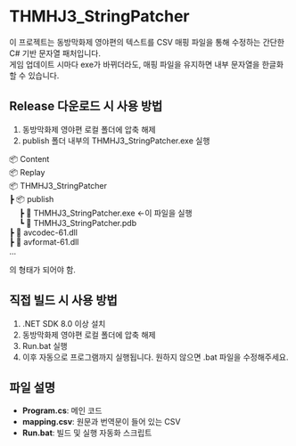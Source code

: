 # THMHJ3_StringPatcher

이 프로젝트는 동방막화제 영야편의 텍스트를 CSV 매핑 파일을 통해 수정하는 간단한 C# 기반 문자열 패처입니다.<br/>
게임 업데이트 시마다 exe가 바뀌더라도, 매핑 파일을 유지하면 내부 문자열을 한글화할 수 있습니다.

## Release 다운로드 시 사용 방법
1. 동방막화제 영야편 로컬 폴더에 압축 해제<br/>
2. publish 폴더 내부의 THMHJ3_StringPatcher.exe 실행<br/>

📦 Content<br/>
📦 Replay<br/>
📦 THMHJ3_StringPatcher<br/>
 ┣ 📦 publish<br/>
  &emsp; ┣ 📄 THMHJ3_StringPatcher.exe   <-이 파일을 실행<br/>
  &emsp; ┗ 📄 THMHJ3_StringPatcher.pdb<br/> 
 ┣ 📄 avcodec-61.dll<br/>
 ┣ 📄 avformat-61.dll<br/>
 ...

 의 형태가 되어야 함.

## 직접 빌드 시 사용 방법
1. .NET SDK 8.0 이상 설치<br/>
2. 동방막화제 영야편 로컬 폴더에 압축 해제<br/>
3. Run.bat 실행<br/>
4. 이후 자동으로 프로그램까지 실행됩니다. 원하지 않으면 .bat 파일을 수정해주세요.

## 파일 설명
- **Program.cs**: 메인 코드<br/>
- **mapping.csv**: 원문과 번역문이 들어 있는 CSV<br/>
- **Run.bat**: 빌드 및 실행 자동화 스크립트

